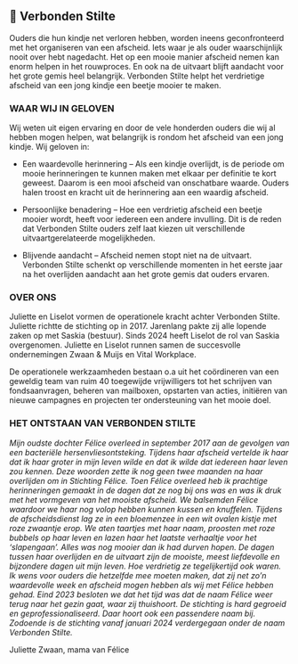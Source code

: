 ## 🦢 Verbonden Stilte 

Ouders die hun kindje net verloren hebben, worden ineens geconfronteerd met het organiseren van een afscheid. Iets waar je als ouder waarschijnlijk nooit over hebt nagedacht. Het op een mooie manier afscheid nemen kan enorm helpen in het rouwproces. En ook na de uitvaart blijft aandacht voor het grote gemis heel belangrijk. Verbonden Stilte helpt het verdrietige afscheid van een jong kindje een beetje mooier te maken. 

### WAAR WIJ IN GELOVEN

Wij weten uit eigen ervaring en door de vele honderden ouders die wij al hebben mogen helpen, wat belangrijk is rondom het afscheid van een jong kindje. Wij geloven in:

- Een waardevolle herinnering – Als een kindje overlijdt, is de periode om mooie herinneringen te kunnen maken met elkaar per definitie te kort geweest. Daarom is een mooi afscheid van onschatbare waarde. Ouders halen troost en kracht uit de herinnering aan een waardig afscheid.

- Persoonlijke benadering – Hoe een verdrietig afscheid een beetje mooier wordt, heeft voor iedereen een andere invulling. Dit is de reden dat Verbonden Stilte ouders zelf laat kiezen uit verschillende uitvaartgerelateerde mogelijkheden.

- Blijvende aandacht – Afscheid nemen stopt niet na de uitvaart. Verbonden Stilte schenkt op verschillende momenten in het eerste jaar na het overlijden aandacht aan het grote gemis dat ouders ervaren.


### OVER ONS 
Juliette en Liselot vormen de operationele kracht achter Verbonden Stilte. Juliette richtte de stichting op in 2017. Jarenlang pakte zij alle lopende zaken op met Saskia (bestuur). Sinds 2024 heeft Liselot de rol van Saskia overgenomen. Juliette en Liselot runnen samen de succesvolle ondernemingen Zwaan & Muijs en Vital Workplace.

De operationele werkzaamheden bestaan o.a uit het coördineren van een geweldig team van ruim 40 toegewijde vrijwilligers tot het schrijven van fondsaanvragen, beheren van mailboxen, opstarten van acties, initiëren van nieuwe campagnes en projecten ter ondersteuning van het mooie doel.

### HET ONTSTAAN VAN VERBONDEN STILTE

_Mijn oudste dochter Félice overleed in september 2017 aan de gevolgen van een bacteriële hersenvliesontsteking. Tijdens haar afscheid vertelde ik haar dat ik haar groter in mijn leven wilde en dat ik wilde dat iedereen haar leven zou kennen. Deze woorden zette ik nog geen twee maanden na haar overlijden om in Stichting Félice. Toen Félice overleed heb ik prachtige herinneringen gemaakt in de dagen dat ze nog bij ons was en was ik druk met het vormgeven van het mooiste afscheid. We balsemden Félice waardoor we haar nog volop hebben kunnen kussen en knuffelen. Tijdens de afscheidsdienst lag ze in een bloemenzee in een wit ovalen kistje met roze zwaantje erop. We aten taartjes met haar naam, proosten met roze bubbels op haar leven en lazen haar het laatste verhaaltje voor het ‘slapengaan’. Alles was nog mooier dan ik had durven hopen. De dagen tussen haar overlijden en de uitvaart zijn de mooiste, meest liefdevolle en bijzondere dagen uit mijn leven. Hoe verdrietig ze tegelijkertijd ook waren. Ik wens voor ouders die hetzelfde mee moeten maken, dat zij net zo’n waardevolle week en afscheid mogen hebben als wij met Félice hebben gehad. Eind 2023 besloten we dat het tijd was dat de naam Félice weer terug naar het gezin gaat, waar zij thuishoort. De stichting is hard gegroeid en geprofessionaliseerd. Daar hoort ook een passendere naam bij. Zodoende is de stichting vanaf januari 2024 verdergegaan onder de naam Verbonden Stilte._

Juliette Zwaan, mama van Félice
<!--

**Here are some ideas to get you started:**

🙋‍♀️ A short introduction - what is your organization all about?
🌈 Contribution guidelines - how can the community get involved?
👩‍💻 Useful resources - where can the community find your docs? Is there anything else the community should know?
🍿 Fun facts - what does your team eat for breakfast?
🧙 Remember, you can do mighty things with the power of [Markdown](https://docs.github.com/github/writing-on-github/getting-started-with-writing-and-formatting-on-github/basic-writing-and-formatting-syntax)
-->
